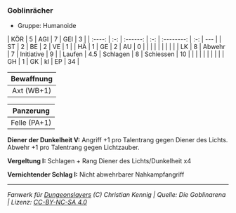 ### Goblinrächer

- Gruppe: Humanoide

|  KÖR   |  5  |   AGI    |  7  |    GEI     |  3  |
| :----: | :-: | :------: | :-: | :--------: | :-: | --- |
|   ST   |  2  |    BE    |  2  |     VE     |  1  |
|   HÄ   |  1  |    GE    |  2  |     AU     |  0  |
|        |     |          |     |            |     |     |
|   LK   |  8  |  Abwehr  |  7  | Initiative |  9  |
| Laufen | 4.5 | Schlagen |  8  | Schiessen  | 10  |
|        |     |          |     |            |     |     |
|   GH   |  1  |    GK    | kl  |     EP     | 34  |

| Bewaffnung |
| :--------: |
| Axt (WB+1) |

|  Panzerung   |
| :----------: |
| Felle (PA+1) |

**Diener der Dunkelheit V:** Angriff +1 pro Talentrang gegen Diener des Lichts. Abwehr +1 pro Talentrang gegen Lichtzauber.

**Vergeltung I:** Schlagen + Rang Diener des Lichts/Dunkelheit x4

**Vernichtender Schlag I:** Nicht abwehrbarer Nahkampfangriff

---

_Fanwerk für [Dungeonslayers](https://www.dungeonslayers.net/) (C) Christian Kennig | Quelle: Die Goblinarena | Lizenz: [CC-BY-NC-SA 4.0](https://creativecommons.org/licenses/by-nc-sa/4.0/deed.de)_
